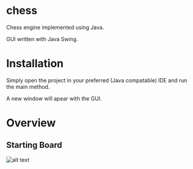 # chess
Chess engine implemented using Java.

GUI written with Java Swing.

# Installation
Simply open the project in your preferred (Java compatable) IDE and run the main method.

A new window will apear with the GUI.

# Overview

## Starting Board

![alt text](https://github.com/alexp141/chess/tree/c079aa01025d11e5a652087c68b175d15ba8f44c/src/assets/board/starting-board.jpg "Starting board")

